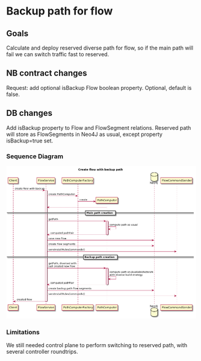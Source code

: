 # Backup path for flow

## Goals
Calculate and deploy reserved diverse path for flow, so if the main path will fail we can switch traffic fast to reserved.

## NB contract changes
Request: add optional isBackup Flow boolean property. Optional, default is false.

## DB changes
Add isBackup property to Flow and FlowSegment relations.
Reserved path will store as FlowSegments in Neo4J as usual, except property isBackup=true set.

### Sequence Diagram
![Create backuped flow](./backup-pathes-create.png)

### Limitations
We still needed control plane to perform switching to reserved path, with several controller roundtrips.
